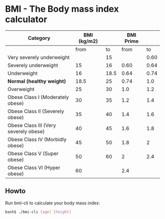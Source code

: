 # BMI - The Body mass index calculator

| Category | BMI (kg/m2) | | BMI Prime| |
|----------|------|------|------|-------|
|          | from | to   | from | to    |
| Very severely underweight | | 15 | | 0.60 |
| Severely underweight | 15 | 16 | 0.60 | 0.64 |
| Underweight | 16 | 18.5 | 0.64 | 0.74 |
| __Normal (healthy weight)__ | 18.5 | 25 | 0.74 | 1.0 |
| Overweight | 25 | 30 | 1.0 | 1.2 |
| Obese Class I (Moderately obese) |30 |35 | 1.2 |1.4 |
| Obese Class II (Severely obese) | 35 | 40 | 1.4 | 1.6 |
| Obese Class III (Very severely obese) |40 |45 | 1.6 |1.8 |
| Obese Class IV (Morbidly obese) | 45 |50 | 1.8 | 2 |
| Obese Class V (Super obese) | 50 | 60 | 2 | 2.4 |
| Obese Class VI (Hyper obese) | 60 | | 2.4 | |

## Howto

Run bmi-cli to calculate your body mass index:

```bash
bash$ ./bmi-cli [age] [height]
```
